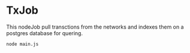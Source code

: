 # TxJob

This nodeJob pull transctions from the networks and indexes them on a postgres database for quering. 

``` sh
node main.js
```
